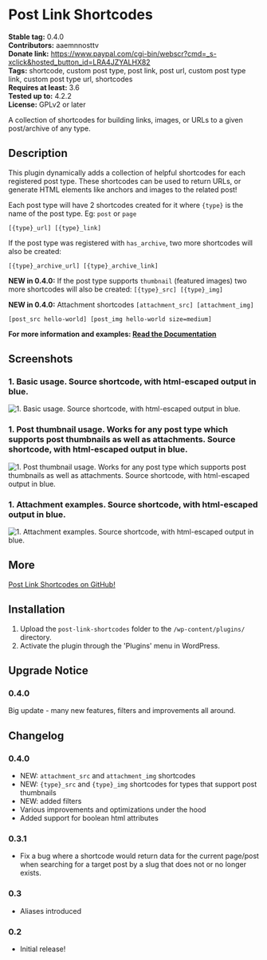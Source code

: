 # Post Link Shortcodes #
**Stable tag:** 0.4.0  
**Contributors:** aaemnnosttv  
**Donate link:** https://www.paypal.com/cgi-bin/webscr?cmd=_s-xclick&hosted_button_id=LRA4JZYALHX82  
**Tags:** shortcode, custom post type, post link, post url, custom post type link, custom post type url, shortcodes  
**Requires at least:** 3.6  
**Tested up to:** 4.2.2  
**License:** GPLv2 or later  

A collection of shortcodes for building links, images, or URLs to a given post/archive of any type.

## Description ##

This plugin dynamically adds a collection of helpful shortcodes for each registered post type.  These shortcodes can be used to return URLs, or generate HTML elements like anchors and images to the related post!

Each post type will have 2 shortcodes created for it where `{type}` is the name of the post type. Eg: `post` or `page`

`[{type}_url]
[{type}_link]`

If the post type was registered with `has_archive`, two more shortcodes will also be created:

`[{type}_archive_url]
[{type}_archive_link]`

**NEW in 0.4.0:**
If the post type supports `thumbnail` (featured images) two more shortcodes will also be created:
`[{type}_src]
[{type}_img]`

**NEW in 0.4.0:**
Attachment shortcodes
`[attachment_src]
[attachment_img]`

`[post_src hello-world]
[post_img hello-world size=medium]`

**For more information and examples: [Read the Documentation](https://github.com/aaemnnosttv/post-link-shortcodes/wiki)**

## Screenshots ##

### 1. Basic usage. Source shortcode, with html-escaped output in blue. ###
![1. Basic usage. Source shortcode, with html-escaped output in blue.](http://ps.w.org/post-link-shortcodes/assets/screenshot-1.png)

### 1. Post thumbnail usage.  Works for any post type which supports post thumbnails as well as attachments. Source shortcode, with html-escaped output in blue. ###
![1. Post thumbnail usage.  Works for any post type which supports post thumbnails as well as attachments. Source shortcode, with html-escaped output in blue.](http://ps.w.org/post-link-shortcodes/assets/screenshot-2.png)

### 1. Attachment examples. Source shortcode, with html-escaped output in blue. ###
![1. Attachment examples. Source shortcode, with html-escaped output in blue.](http://ps.w.org/post-link-shortcodes/assets/screenshot-3.png)


## More ##

[Post Link Shortcodes on GitHub!](https://github.com/aaemnnosttv/Post-Link-Shortcodes)

## Installation ##

1. Upload the `post-link-shortcodes` folder to the `/wp-content/plugins/` directory.
1. Activate the plugin through the 'Plugins' menu in WordPress.

## Upgrade Notice ##

### 0.4.0 ###
Big update - many new features, filters and improvements all around.


## Changelog ##

### 0.4.0 ###
* NEW: `attachment_src` and `attachment_img` shortcodes
* NEW: `{type}_src` and `{type}_img` shortcodes for types that support post thumbnails
* NEW: added filters
* Various improvements and optimizations under the hood
* Added support for boolean html attributes 

### 0.3.1 ###
* Fix a bug where a shortcode would return data for the current page/post when searching for a target post by a slug that does not or no longer exists.

### 0.3 ###
* Aliases introduced

### 0.2 ###
* Initial release!